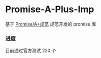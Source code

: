 # Promise-A-Plus-Imp

基于 [Promise/A+规范](http://malcolmyu.github.io/malnote/2015/06/12/Promises-A-Plus/) 规范开发的 promise 库

### 进度

目前通过官方测试 220 个
